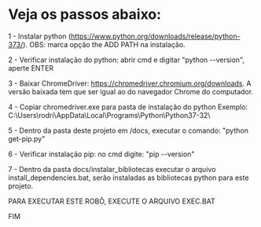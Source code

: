 # Veja os passos abaixo:

1 - Instalar python (https://www.python.org/downloads/release/python-373/). OBS: marca opção the ADD PATH na instalação.

2 - Verificar instalação do python: abrir cmd e digitar "python --version", aperte ENTER

3 - Baixar ChromeDriver: https://chromedriver.chromium.org/downloads. A versão baixada tem que ser igual ao do navegador Chrome do computador. 

4 - Copiar chromedriver.exe para pasta de instalação do python Exemplo: C:\Users\rodri\AppData\Local\Programs\Python\Python37-32\

5 - Dentro da pasta deste projeto em /docs, executar o comando: "python get-pip.py"

6 - Verificar instalação pip: no cmd digite: "pip --version"

7 - Dentro da pasta docs/instalar_bibliotecas executar o arquivo install_dependencies.bat, serão instaladas as bibliotecas python para este projeto. 

PARA EXECUTAR ESTE ROBÔ, EXECUTE O ARQUIVO EXEC.BAT

FIM